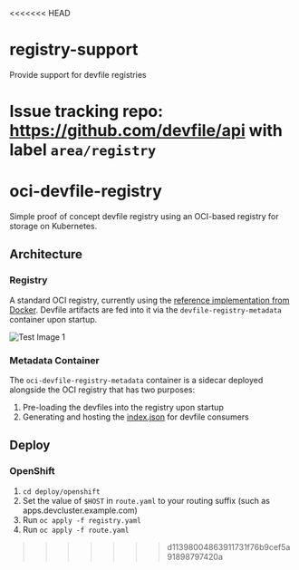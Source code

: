<<<<<<< HEAD
# registry-support
Provide support for devfile registries

Issue tracking repo: https://github.com/devfile/api with label `area/registry`
=======
# oci-devfile-registry

Simple proof of concept devfile registry using an OCI-based registry for storage on Kubernetes.

## Architecture

### Registry

A standard OCI registry, currently using the [reference implementation from Docker](https://hub.docker.com/_/registry). Devfile artifacts are fed into it via the `devfile-registry-metadata` container upon startup.

![Test Image 1](https://user-images.githubusercontent.com/606959/88183913-5e417280-cc32-11ea-9509-651bb44d9280.png)

### Metadata Container

The `oci-devfile-registry-metadata` container is a sidecar deployed alongside the OCI registry that has two purposes:
1) Pre-loading the devfiles into the registry upon startup
2) Generating and hosting the [index.json](https://raw.githubusercontent.com/odo-devfiles/registry/master/devfiles/index.json) for devfile consumers

## Deploy

### OpenShift

1) `cd deploy/openshift`
2) Set the value of `$HOST` in `route.yaml` to your routing suffix (such as apps.devcluster.example.com)
3) Run `oc apply -f registry.yaml`
4) Run `oc apply -f route.yaml`
>>>>>>> d11398004863911731f76b9cef5a91898797420a
